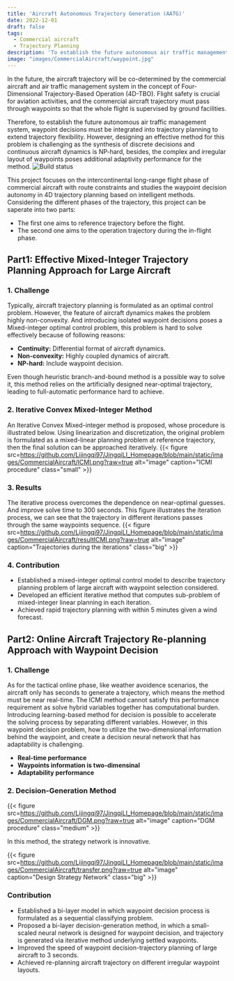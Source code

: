 ```yaml
---
title: 'Aircraft Autonomous Trajectory Generation (AATG)'
date: 2022-12-01
draft: false
tags: 
  - Commercial aircraft
  - Trajectory Planning
description: 'To establish the future autonomous air traffic management system, waypoint decisions must be integrated into trajectory planning to extend trajectory flexibility. However, designing an effective method for this problem is challenging as the synthesis of discrete decisions and continuous aircraft dynamics is NP-hard, besides, the complex and irregular layout of waypoints poses additional adaptivity performance for the method. This project focuses on the intercontinental long-range flight phase of commercial aircraft with route constraints and studies the waypoint decision autonomy in 4D trajectory planning based on intelligent methods. '
image: "images/CommercialAircraft/waypoint.jpg"
---
```

In the future, the aircraft trajectory will be co-determined by the commercial aircraft and air traffic management system in the concept of Four-Dimensional Trajectory-Based Operation (4D-TBO). Flight safety is crucial for aviation activities, and the commercial aircraft trajectory must pass through waypoints so that the whole flight is supervised by ground facilities.

Therefore, to establish the future autonomous air traffic management system, waypoint decisions must be integrated into trajectory planning to extend trajectory flexibility. However, designing an effective method for this problem is challenging as the synthesis of discrete decisions and continuous aircraft dynamics is NP-hard, besides, the complex and irregular layout of waypoints poses additional adaptivity performance for the method. 
![Build status](https://github.com/Lijingqi97/JingqiLI_Homepage/blob/main/static/images/CommercialAircraft/trajPhase.png?raw=true)

This project focuses on the intercontinental long-range flight phase of commercial aircraft with route constraints and studies the waypoint decision autonomy in 4D trajectory planning based on intelligent methods. Considering the different phases of the trajectory, this project can be saperate into two parts:
- The first one aims to reference trajectory before the flight. 
- The second one aims to the operation trajectory during the in-flight phase.

## Part1: Effective Mixed-Integer Trajectory Planning Approach for Large Aircraft

### 1. Challenge
Typically, aircraft trajectory planning is formulated as an optimal control problem. However, the feature of aircraft dynamics makes the problem highly non-convexity. And introducing isolated waypoint decisions poses a Mixed-integer optimal control problem, this problem is hard to solve effectively because of following reasons:
- **Continuity:** Differential format of aircraft dynamics.
- **Non-convexity:** Highly coupled dynamics of aircraft.
- **NP-hard:** Include waypoint decision.

Even though heuristic branch-and-bound method is a possible way to solve it, this method relies on the artificially designed near-optimal trajectory, leading to full-automatic performance hard to achieve.

### 2. Iterative Convex Mixed-Integer Method
An Iterative Convex Mixed-integer method is proposed, whose procedure is illustrated below. Using linearization and discretization, the original problem is formulated as a mixed-linear planning problem at reference trajectory, then the final solution can be approached iteratively. 
{{< figure src=https://github.com/Lijingqi97/JingqiLI_Homepage/blob/main/static/images/CommercialAircraft/ICMI.png?raw=true alt="image" caption="ICMI procedure" class="small" >}}

### 3. Results
The iterative process overcomes the dependence on near-optimal guesses. And improve solve time to 300 seconds. This figure illustrates the iteration process, we can see that the trajectory in different iterations passes through the same waypoints sequence.
{{< figure src=https://github.com/Lijingqi97/JingqiLI_Homepage/blob/main/static/images/CommercialAircraft/resultICMI.png?raw=true alt="image" caption="Trajectories during the iterations" class="big" >}}

### 4. Contribution
- Established a mixed-integer optimal control model to describe trajectory planning problem of
large aircraft with waypoint selection considered.
- Developed an efficient iterative method that computes sub-problem of mixed-integer linear
planning in each iteration.
- Achieved rapid trajectory planning with within 5 minutes given a wind forecast.

## Part2: Online Aircraft Trajectory Re-planning Approach with Waypoint Decision

### 1. Challenge
As for the tactical online phase, like weather avoidence scenarios, the aircraft only has seconds to generate a trajectory, which means the method must be near real-time. The ICMI method cannot satisfy this performance requirement as solve hybrid variables together has computational burden. Introducing learning-based method for decision is possible to accelerate the solving process by separating different variables. However, in this waypoint decision problem, how to utilize the two-dimensional information behind the waypoint, and create a decision neural network that has adaptability is challenging.
- **Real-time performance**
- **Waypoints information is two-dimensinal**
- **Adaptability performance**

### 2. Decision-Generation Method
{{< figure src=https://github.com/Lijingqi97/JingqiLI_Homepage/blob/main/static/images/CommercialAircraft/DGM.png?raw=true alt="image" caption="DGM procedure" class="medium" >}} 

In this method, the strategy network is innovative.

{{< figure src=https://github.com/Lijingqi97/JingqiLI_Homepage/blob/main/static/images/CommercialAircraft/transfer.png?raw=true alt="image" caption="Design Strategy Network" class="big" >}}

### Contribution
- Established a bi-layer model in which waypoint decision process is formulated as a sequential
classifying problem.
- Proposed a bi-layer decision-generation method, in which a small-scaled neural network is designed for waypoint decision, and trajectory is generated via iterative method underlying settled
waypoints.
- Improved the speed of waypoint decision-trajectory planning of large aircraft to 3 seconds.
- Achieved re-planning aircraft trajectory on different irregular waypoint layouts.